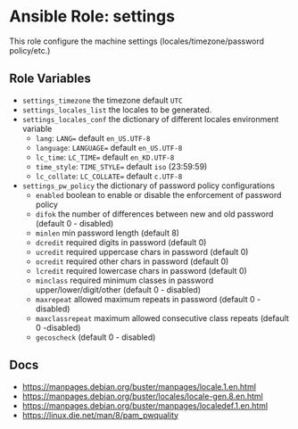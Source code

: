 # Ansible Role: settings

This role configure the machine settings (locales/timezone/password policy/etc.)

## Role Variables

- `settings_timezone` the timezone default `UTC`
- `settings_locales_list` the locales to be generated.
- `settings_locales_conf` the dictionary of different locales environment variable
  - `lang`: `LANG=` default `en_US.UTF-8`
  - `language`: `LANGUAGE=` default `en_US.UTF-8`
  - `lc_time`: `LC_TIME=` default `en_KD.UTF-8`
  - `time_style`: `TIME_STYLE=` default `iso` (23:59:59)
  - `lc_collate`: `LC_COLLATE=` default `c.UTF-8`
- `settings_pw_policy` the dictionary of password policy configurations
  - `enabled` boolean to enable or disable the enforcement of password policy
  - `difok` the number of differences between new and old password (default 0 - disabled)
  - `minlen` min password length (default 8)
  - `dcredit` required digits in password (default 0)
  - `ucredit` required uppercase chars in password (default 0)
  - `ocredit` required other chars in password (default 0)
  - `lcredit` required lowercase chars in password (default 0)
  - `minclass` required minimum classes in password upper/lower/digit/other (default 0 - disabled)
  - `maxrepeat` allowed maximum repeats in password (default 0 - disabled)
  - `maxclassrepeat` maximum allowed consecutive class repeats (default 0 -disabled)
  - `gecoscheck` (default 0 - disabled)

## Docs

- https://manpages.debian.org/buster/manpages/locale.1.en.html
- https://manpages.debian.org/buster/locales/locale-gen.8.en.html
- https://manpages.debian.org/buster/manpages/localedef.1.en.html
- https://linux.die.net/man/8/pam_pwquality
